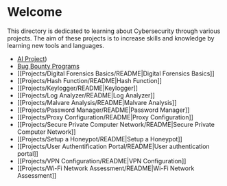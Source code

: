 # Welcome

This directory is dedicated to learning about Cybersecurity through various projects. The aim of these projects is to increase skills and knowledge by learning new tools and languages.

- [AI Project](https://github.com/NotBeCursed/PersonalProject/tree/main/Projects/AI%20Project))  
- [Bug Bounty Programs](Project/Bug%20Bounty%20Programs)
- [[Projects/Digital Forensics Basics/README|Digital Forensics Basics]]
- [[Projects/Hash Function/README|Hash Function]]
- [[Projects/Keylogger/README|Keylogger]]
- [[Projects/Log Analyzer/README|Log Analyzer]]
- [[Projects/Malvare Analysis/README|Malvare Analysis]]
- [[Projects/Password Manager/README|Password Manager]]
- [[Projects/Proxy Configuration/README|Proxy Configuration]]
- [[Projects/Secure Private Computer Network/README|Secure Private Computer Network]]
- [[Projects/Setup a Honeypot/README|Setup a Honeypot]]
- [[Projects/User Authentification Portal/README|User authentication portal]]
- [[Projects/VPN Configuration/README|VPN Configuration]]
- [[Projects/Wi-Fi Network Assessment/README|Wi-Fi Network Assessment]]
